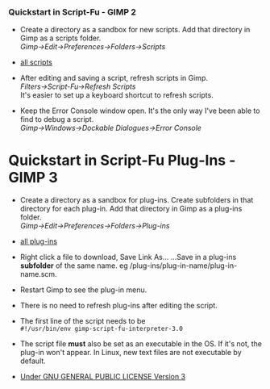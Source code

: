 
### Quickstart in Script-Fu - GIMP 2

* Create a directory as a sandbox for new scripts. Add that directory in 
  Gimp as a scripts folder.  
  *Gimp->Edit->Preferences->Folders->Scripts*  

* [all scripts](https://github.com/script-fu/script-fu.github.io/blob/main/scripts)
  
* After editing and saving a script, refresh scripts in Gimp.  
  *Filters->Script-Fu->Refresh Scripts*  
  It's easier to set up a keyboard shortcut to refresh scripts.  

* Keep the Error Console window open. It's the only way I've been able to find to debug a script.  
  *Gimp->Windows->Dockable Dialogues->Error Console*



# Quickstart in Script-Fu Plug-Ins - GIMP 3 

* Create a directory as a sandbox for plug-ins. Create subfolders in that directory for each plug-in. Add that directory in Gimp as a plug-ins folder.  
  *Gimp->Edit->Preferences->Folders->Plug-ins*

* [all plug-ins](https://github.com/script-fu/script-fu.github.io/blob/main/plug-ins)
  
* Right click a file to download, Save Link As... ...Save in a plug-ins **subfolder** of the same name. eg /plug-ins/plug-in-name/plug-in-name.scm.

* Restart Gimp to see the plug-in menu.
  
* There is no need to refresh plug-ins after editing the script.  
  
* The first line of the script needs to be  
  ```#!/usr/bin/env gimp-script-fu-interpreter-3.0```

* The script file **must** also be set as an executable in the OS. If it's not, the plug-in won't appear. In Linux, new text files are not executable by default.  
  

* [Under GNU GENERAL PUBLIC LICENSE Version 3](https://github.com/script-fu/script-fu.github.io/blob/main/LICENSE)

